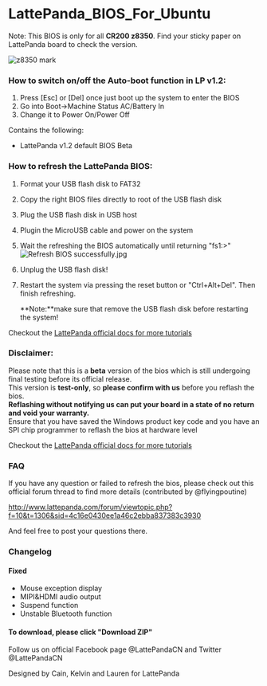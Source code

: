 # LattePanda_BIOS_For_Ubuntu

Note: This BIOS is only for all **CR200 z8350**. Find your sticky paper on LattePanda board to check the version. 

![z8350 mark](https://i.imgur.com/w1Ys5eG.png)

### How to switch on/off the Auto-boot function in LP v1.2:

1. Press [Esc] or [Del] once just boot up the system to enter the BIOS
2. Go into Boot->Machine Status AC/Battery In
3. Change it to Power On/Power Off

Contains the following:

- LattePanda v1.2 default BIOS Beta

### How to refresh the LattePanda BIOS:

1. Format your USB flash disk to FAT32

2. Copy the right BIOS files directly to root of the USB flash disk

3. Plug the USB flash disk in USB host

4. Plugin the MicroUSB cable and power on the system

5. Wait the refreshing the BIOS automatically until returning "fs1:\>"![Refresh BIOS successfully.jpg](https://i.imgur.com/L8j7lD3.jpg)

6. Unplug the USB flash disk!

7. Restart the system via pressing the reset button or "Ctrl+Alt+Del". Then finish refreshing.

   **Note:**make sure that remove the USB flash disk before restarting the system!

Checkout the [LattePanda official docs for more tutorials](http://docs.lattepanda.com/) 



### Disclaimer:

Please note that this is a **beta** version of the bios which is still undergoing final testing before its official release.  
This version is **test-only**, so **please confirm with us** before you reflash the bios.  
**Reflashing without notifying us can put your board in a state of no return and void your warranty.**  
Ensure that you have saved the Windows product key code and you have an SPI chip programmer to reflash the bios at hardware level  

Checkout the [LattePanda official docs for more tutorials](http://www.lattepanda.com/docs) 



### FAQ

If you have any question or failed to refresh the bios, please check out this official forum thread to find more details (contributed by @flyingpoutine)

http://www.lattepanda.com/forum/viewtopic.php?f=10&t=1306&sid=4c16e0430ee1a46c2ebba837383c3930

And feel free to post your questions there. 



### Changelog

#### Fixed

- Mouse exception display 
- MIPI&HDMI audio output
- Suspend function
- Unstable Bluetooth function



#### To download, please click "Download ZIP"

Follow us on official Facebook page @LattePandaCN and Twitter @LattePandaCN

Designed by Cain, Kelvin and Lauren for LattePanda